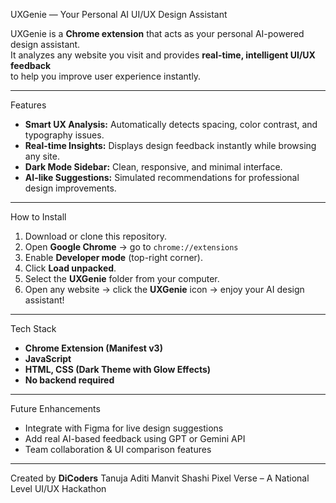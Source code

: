 UXGenie — Your Personal AI UI/UX Design Assistant

UXGenie is a **Chrome extension** that acts as your personal AI-powered design assistant.  
It analyzes any website you visit and provides **real-time, intelligent UI/UX feedback**  
to help you improve user experience instantly.

---

Features
- **Smart UX Analysis:** Automatically detects spacing, color contrast, and typography issues.  
- **Real-time Insights:** Displays design feedback instantly while browsing any site.  
- **Dark Mode Sidebar:** Clean, responsive, and minimal interface.  
- **AI-like Suggestions:** Simulated recommendations for professional design improvements.

---

How to Install
1. Download or clone this repository.
2. Open **Google Chrome** → go to `chrome://extensions`
3. Enable **Developer mode** (top-right corner).
4. Click **Load unpacked**.
5. Select the **UXGenie** folder from your computer.
6. Open any website → click the **UXGenie** icon → enjoy your AI design assistant!

---

Tech Stack
- **Chrome Extension (Manifest v3)**
- **JavaScript**
- **HTML, CSS (Dark Theme with Glow Effects)**
- **No backend required**

---

Future Enhancements
- Integrate with Figma for live design suggestions  
- Add real AI-based feedback using GPT or Gemini API  
- Team collaboration & UI comparison features  

---

Created by
**DiCoders**
Tanuja
Aditi
Manvit
Shashi
Pixel Verse – A National Level UI/UX Hackathon
